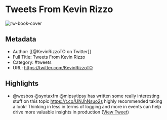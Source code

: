 # Tweets From Kevin Rizzo

![rw-book-cover](https://pbs.twimg.com/profile_images/1500173630868791300/tXxYiHe5.jpg)

## Metadata
- Author: [[@KevinRizzoTO on Twitter]]
- Full Title: Tweets From Kevin Rizzo
- Category: #tweets
- URL: https://twitter.com/KevinRizzoTO

## Highlights
- @wesbos @syntaxfm @mipsytipsy has written some really interesting stuff on this topic https://t.co/UNJhNsuo2s highly recommended taking a look! Thinking in less in terms of logging and more in events can help drive more valuable insights in production ([View Tweet](https://twitter.com/KevinRizzoTO/status/1501349775500660739))
